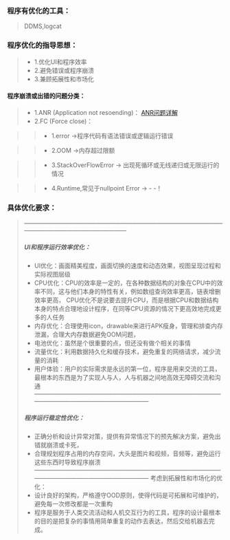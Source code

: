### 程序有优化的工具：
> DDMS,logcat

### 程序优化的指导思想：
> * 1.优化UI和程序效率
> * 2.避免错误或程序崩溃
> * 3.兼顾拓展性和市场化

#### 程序崩溃或出错的问题分类：
> * 1.ANR (Application not resoending)：   [ANR问题详解](http://www.cnblogs.com/purediy/p/3225060.html)
> * 2.FC (Force close)：

> > * 1.error ->程序代码有语法错误或逻辑运行错误

> > * 2.OOM   ->内存超过限额

> > * 3.StackOverFlowError                -> 出现死循环或无线递归或无限运行的情况

> > * 4.Runtime,常见于nullpoint Error   ->  - -！


### 具体优化要求：
> ——————————————————————————————————————————————————
> ##### UI和程序运行效率优化： 
> * UI优化：画面精美程度，画面切换的速度和动态效果，视图呈现过程和实际视图层级
> * CPU优化：CPU的效率是一定的，在各种数据结构的对象在CPU中的效率不同，这与他们本身的特性有关，例如数组查询效率更高，链表增删效率更高，
CPU优化不是说要去提升CPU，而是根据CPU和数据结构本身的特点合理地设计程序，在同等CPU资源的情况下更高效地完成更多的人任务
> * 内存优化：合理使用icon，drawable来进行APK瘦身，管理和排查内存泄漏，合理大内存数据避免OOM问题，
> * 电池优化：虽然是个很重要的点，但还没有做个相关的事情
> * 流量优化：利用数据持久化和缓存技术，避免重复的网络请求，减少流量的消耗
> * 用户体验：用户的实际需求是永远的第一位，程序是用来交流的工具，最根本的东西是为了实现人与人，人与机器之间地高效无障碍交流和沟通
> ——————————————————————————————————————————————————
> ##### 程序运行稳定性优化：
> * 正确分析和设计异常对策，提供有异常情况下的预先解决方案，避免出错就崩溃或卡死，
> * 合理规划程序占用的内存空间，大头是图片和视频，音频等，避免运行这些东西时导致程序崩溃
> ——————————————————————————————————————————————————
> 考虑到拓展性和市场化的优化：
> * 设计良好的架构，严格遵守OOD原则，使得代码是可拓展和可维护的，避免每一次修改都是一次重构
> * 程序是服务于人类交流活动和人机交互行为的工具，程序的设计最根本的目的是把复杂的事情用简单重复的动作去表达，然后交给机器去完成。

